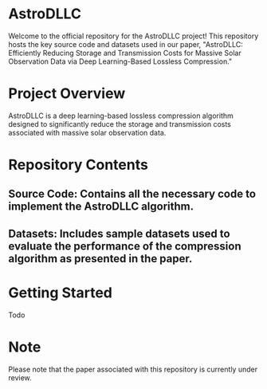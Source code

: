 
# AstroDLLC
Welcome to the official repository for the AstroDLLC project! This repository hosts the key source code and datasets used in our paper, "AstroDLLC: Efficiently Reducing Storage and Transmission Costs for Massive Solar Observation Data via Deep Learning-Based Lossless Compression."

# Project Overview
AstroDLLC is a deep learning-based lossless compression algorithm designed to significantly reduce the storage and transmission costs associated with massive solar observation data.

# Repository Contents
## Source Code: Contains all the necessary code to implement the AstroDLLC algorithm.
## Datasets: Includes sample datasets used to evaluate the performance of the compression algorithm as presented in the paper.

# Getting Started
Todo

# Note
Please note that the paper associated with this repository is currently under review.
